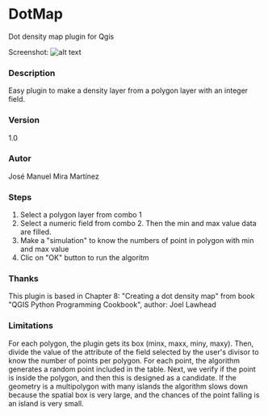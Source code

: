 # DotMap
Dot density map plugin for Qgis 

Screenshot:
![alt text](https://github.com/josemamira/DotMap/raw/master/doc/captura_plugin1.png "Captura")
### Description
Easy plugin to make a density layer from a polygon layer with an integer field.

### Version
1.0

### Autor
José Manuel Mira Martínez

### Steps
1. Select a polygon layer from combo 1
2. Select a numeric field from combo 2. Then the min and max value data are filled.
3. Make a "simulation" to know the numbers of point in polygon with min and max value
4. Clic on "OK" button to run the algoritm

### Thanks
This plugin is based in Chapter 8: "Creating a dot density map" from book "QGIS Python Programming Cookbook", author: Joel Lawhead

### Limitations
For each polygon, the plugin gets its box (minx, maxx, miny, maxy). Then, divide the value of the attribute of the field selected by the user's divisor to know the number of points per polygon.
For each point, the algorithm generates a random point included in the table. Next, we verify if the point is inside the polygon, and then this is designed as a candidate.
If the geometry is a multipolygon with many islands the algorithm slows down because the spatial box is very large, and the chances of the point falling is an island is very small.


